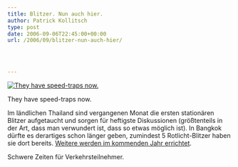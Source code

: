 ```yaml
---
title: Blitzer. Nun auch hier.
author: Patrick Kollitsch
type: post
date: 2006-09-06T22:45:00+00:00
url: /2006/09/blitzer-nun-auch-hier/




---
```

<div class="flickr">
  <a href="http://www.flickr.com/photos/schreibblogade/236529232/" title="They have speed-traps now."><img src="//static.flickr.com/98/236529232_cce0e7b30c.jpg" alt="They have speed-traps now." /></a></p> 
  
  <p>
    They have speed-traps now.
  </p>
</div>

Im ländlichen Thailand sind vergangenen Monat die ersten stationären Blitzer aufgetaucht und sorgen für heftigste Diskussionen (größtenteils in der Art, dass man verwundert ist, dass so etwas möglich ist). In Bangkok dürfte es derartiges schon länger geben, zumindest 5 Rotlicht-Blitzer haben sie dort bereits. [Weitere werden im kommenden Jahr errichtet][1].

Schwere Zeiten für Verkehrsteilnehmer.

 [1]: http://www.nationmultimedia.com/2006/09/07/national/national_30012981.php
